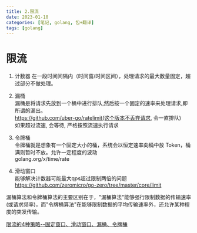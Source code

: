 ```yaml
---
title: 2.限流
date: 2023-01-10
categories: [笔记, golang, 包+翻译]
tags: [golang]
---
```


# 限流

1. 计数器
   在一段时间间隔内（时间窗/时间区间），处理请求的最大数量固定，超过部分不做处理。
   
2. 漏桶 <br>
   漏桶是将请求先放到一个桶中进行排队,然后按一个固定的速率来处理请求,即所谓的漏出。<br>
   https://github.com/uber-go/ratelimit(这个版本不丢弃请求, 会一直排队)<br>
   如果超过流速, 会等待, 严格按照流速执行请求<br>
   
3. 令牌桶<br>
   令牌桶就是想象有一个固定大小的桶，系统会以恒定速率向桶中放 Token，桶满则暂时不放。允许一定程度的波动<br>
   golang.org/x/time/rate<br>
   
4. 滑动窗口<br>
   能够解决计数器可能最大qps超过限制两倍的问题
   https://github.com/zeromicro/go-zero/tree/master/core/limit<br>


漏桶算法和令牌桶算法的主要区别在于，"漏桶算法"能够强行限制数据的传输速率(或请求频率)，而"令牌桶算法"在能够限制数据的平均传输速率外，还允许某种程度的突发传输。

[限流的4种策略--固定窗口、滑动窗口、漏桶、令牌桶](https://blog.csdn.net/qq_26222859/article/details/80192552)
